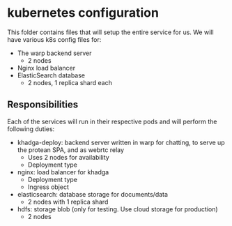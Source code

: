 # kubernetes configuration

This folder contains files that will setup the entire service for us.  We will have various k8s config files for:

- The warp backend server
  - 2 nodes
- Nginx load balancer
- ElasticSearch database
  - 2 nodes, 1 replica shard each


## Responsibilities

Each of the services will run in their respective pods and will perform the following duties:

- khadga-deploy: backend server written in warp for chatting, to serve up the protean SPA, and as webrtc relay
  - Uses 2 nodes for availability
  - Deployment type
- nginx: load balancer for khadga
  - Deployment type
  - Ingress object
- elasticsearch: database storage for documents/data
  - 2 nodes with 1 replica shard
- hdfs: storage blob (only for testing.  Use cloud storage for production)
  - 2 nodes

